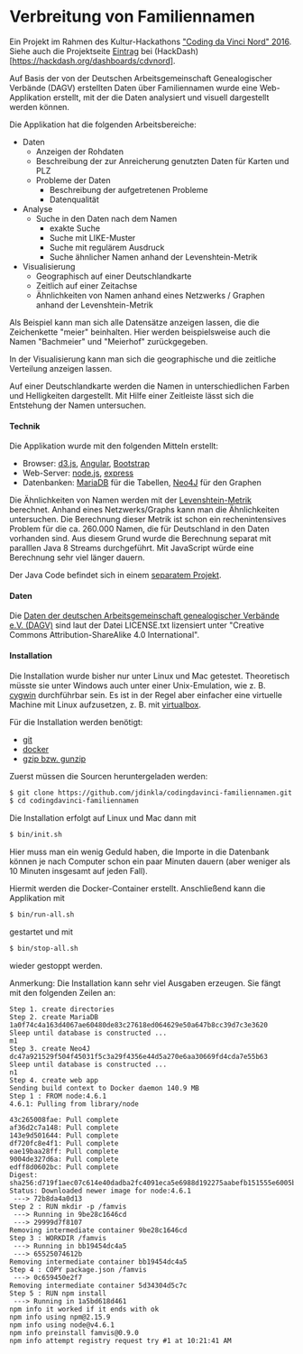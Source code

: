 # Verbreitung von Familiennamen

Ein Projekt im Rahmen des Kultur-Hackathons
["Coding da Vinci Nord" 2016](https://codingdavinci.de). Siehe auch die Projektseite [Eintrag](https://hackdash.org/projects/57dd5ce5d9284f016c04745b)
bei (HackDash)[https://hackdash.org/dashboards/cdvnord].

Auf Basis der von der Deutschen Arbeitsgemeinschaft Genealogischer Verbände (DAGV) 
erstellten Daten über Familiennamen wurde eine Web-Applikation erstellt, mit der die Daten analysiert und
visuell dargestellt werden können.

Die Applikation hat die folgenden Arbeitsbereiche:

* Daten
    * Anzeigen der Rohdaten
    * Beschreibung der zur Anreicherung genutzten Daten für Karten und PLZ
    * Probleme der Daten
        * Beschreibung der aufgetretenen Probleme
        * Datenqualität 
* Analyse
    * Suche in den Daten nach dem Namen
        * exakte Suche
        * Suche mit LIKE-Muster 
        * Suche mit regulärem Ausdruck
        * Suche ähnlicher Namen anhand der Levenshtein-Metrik
* Visualisierung
    * Geographisch auf einer Deutschlandkarte
    * Zeitlich auf einer Zeitachse
    * Ähnlichkeiten von Namen anhand eines Netzwerks / Graphen anhand der Levenshtein-Metrik
    
Als Beispiel kann man sich alle Datensätze anzeigen lassen, die die Zeichenkette "meier" beinhalten. 
Hier werden beispielsweise auch die Namen "Bachmeier" und "Meierhof" zurückgegeben.

In der Visualisierung kann man sich die geographische und die zeitliche Verteilung anzeigen lassen.

Auf einer Deutschlandkarte werden die Namen in unterschiedlichen Farben und Helligkeiten dargestellt. 
Mit Hilfe einer Zeitleiste lässt sich die Entstehung der Namen untersuchen.

#### Technik

Die Applikation wurde mit den folgenden Mitteln erstellt:

* Browser: [d3.js](https://d3js.org/), [Angular](https://angularjs.org/), [Bootstrap](http://getbootstrap.com/)
* Web-Server: [node.js](https://nodejs.org), [express](http://expressjs.com/)
* Datenbanken: [MariaDB](https://mariadb.org/) für die Tabellen, [Neo4J](https://neo4j.com/) für den Graphen

Die Ähnlichkeiten von Namen werden mit der [Levenshtein-Metrik](https://de.wikipedia.org/wiki/Levenshtein-Distanz) berechnet. 
Anhand eines Netzwerks/Graphs kann man die Ähnlichkeiten untersuchen. 
Die Berechnung dieser Metrik ist schon ein rechenintensives Problem für die ca. 260.000 Namen, die für 
Deutschland in den Daten vorhanden sind. Aus diesem Grund wurde die Berechnung separat mit paralllen Java 8 Streams durchgeführt. 
Mit JavaScript würde eine Berechnung sehr viel länger dauern.

Der Java Code befindet sich in einem [separatem Projekt](https://github.com/jdinkla/codingdavinci-familiennamen-graph).

#### Daten

Die [Daten der deutschen Arbeitsgemeinschaft genealogischer Verbände e.V. (DAGV)](https://zenodo.org/record/61683#.WBG_hSTrt7I)
sind laut der Datei LICENSE.txt lizensiert unter "Creative Commons Attribution-ShareAlike 4.0 International".

#### Installation

Die Installation wurde bisher nur unter Linux und Mac getestet. Theoretisch müsste sie unter Windows auch unter einer Unix-Emulation, wie z. B. [cygwin](https://www.cygwin.com/) durchführbar sein. 
Es ist in der Regel aber einfacher eine virtuelle Machine mit Linux aufzusetzen, z. B. mit [virtualbox](https://www.virtualbox.org/).   

Für die Installation werden benötigt:

* [git](https://git-scm.com/)
* [docker](https://www.docker.com/)
* [gzip bzw. gunzip](https://www.docker.com/)

Zuerst müssen die Sourcen heruntergeladen werden:

```bash
$ git clone https://github.com/jdinkla/codingdavinci-familiennamen.git
$ cd codingdavinci-familiennamen
```

Die Installation erfolgt auf Linux und Mac dann mit

```bash
$ bin/init.sh
```

Hier muss man ein wenig Geduld haben, die Importe in die Datenbank können je nach Computer schon ein paar Minuten dauern (aber weniger als 10 Minuten insgesamt auf jeden Fall).

Hiermit werden die Docker-Container erstellt. Anschließend kann die Applikation mit

```bash
$ bin/run-all.sh
```

gestartet und mit 

```bash
$ bin/stop-all.sh
```

wieder gestoppt werden.

Anmerkung: Die Installation kann sehr viel Ausgaben erzeugen. Sie fängt mit den folgenden Zeilen an:  

```
Step 1. create directories
Step 2. create MariaDB
1a0f74c4a163d4067ae60480de83c27618ed064629e50a647b8cc39d7c3e3620
Sleep until database is constructed ...
m1
Step 3. create Neo4J
dc47a921529f504f45031f5c3a29f4356e44d5a270e6aa30669fd4cda7e55b63
Sleep until database is constructed ...
n1
Step 4. create web app
Sending build context to Docker daemon 140.9 MB
Step 1 : FROM node:4.6.1
4.6.1: Pulling from library/node

43c265008fae: Pull complete
af36d2c7a148: Pull complete
143e9d501644: Pull complete
df720fc8e4f1: Pull complete
eae19baa28ff: Pull complete
9004de327d6a: Pull complete
edff8d0602bc: Pull complete
Digest: sha256:d719f1aec07c614e40dadba2fc4091eca5e6988d192275aabefb151555e6005b
Status: Downloaded newer image for node:4.6.1
 ---> 72b8da4a0d13
Step 2 : RUN mkdir -p /famvis
 ---> Running in 9be28c1646cd
 ---> 29999d7f8107
Removing intermediate container 9be28c1646cd
Step 3 : WORKDIR /famvis
 ---> Running in bb19454dc4a5
 ---> 65525074612b
Removing intermediate container bb19454dc4a5
Step 4 : COPY package.json /famvis
 ---> 0c659450e2f7
Removing intermediate container 5d34304d5c7c
Step 5 : RUN npm install
 ---> Running in 1a5bd618d461
npm info it worked if it ends with ok
npm info using npm@2.15.9
npm info using node@v4.6.1
npm info preinstall famvis@0.9.0
npm info attempt registry request try #1 at 10:21:41 AM
```
